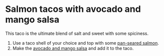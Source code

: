 Salmon tacos with avocado and mango salsa
=================

This taco is the ultimate blend of salt and sweet with some spiciness.

1. Use a taco shell of your choice and top with some [pan-seared salmon](../base_layers/pan_seared_salmon.md).
2. Make the [avocado and mango salsa](../condiments/avocado_mango_cilantro_salsa.md) and add it to the taco.
